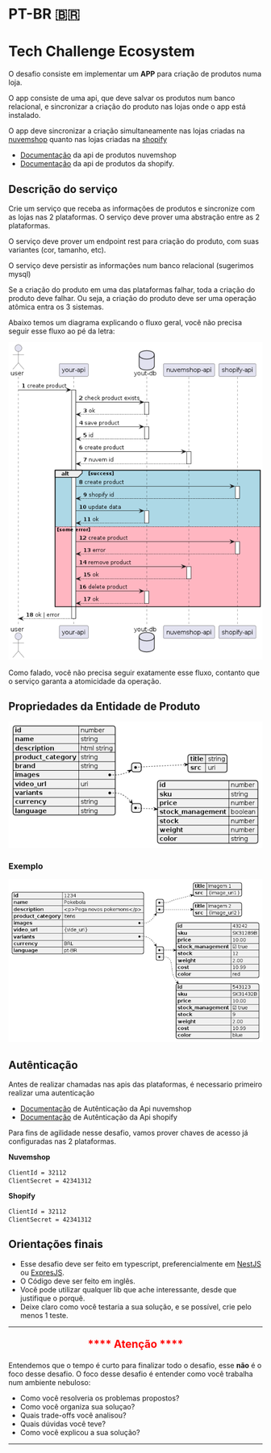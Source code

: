 # PT-BR 🇧🇷
# Tech Challenge Ecosystem
O desafio consiste em implementar um **APP** para criação de produtos numa loja.

O app consiste de uma api, que deve salvar os produtos num banco relacional, e sincronizar a criação do produto nas lojas onde o app está instalado.

O app deve sincronizar a criação simultaneamente nas lojas criadas na [nuvemshop](https://www.nuvemshop.com.br/) quanto nas lojas criadas na [shopify](https://www.shopify.com/br)

* [Documentação](https://tiendanube.github.io/api-documentation/resources/product) da api de produtos nuvemshop
* [Documentação](https://shopify.dev/docs/api/admin-rest/2023-10/resources/product) da api de produtos da shopify.

## Descrição do serviço

Crie um serviço que receba as informações de produtos e sincronize com as lojas nas 2 plataformas. O serviço deve prover uma abstração entre as 2 plataformas. 

O serviço deve prover um endpoint rest para criação do produto, com suas variantes (cor, tamanho, etc).

O serviço deve persistir as informações num banco relacional (sugerimos mysql)

Se a criação do produto em uma das plataformas falhar, toda a criação do produto deve falhar. Ou seja, a criação do produto deve ser uma operação atômica entra os 3 sistemas.

Abaixo temos um diagrama explicando o fluxo geral, você não precisa seguir esse fluxo ao pé da letra:

![Diagrama de sequencia](docs/sequence.techchallengeecosystem.png)

Como falado, você não precisa seguir exatamente esse fluxo, contanto que o serviço garanta a atomicidade da operação.

## Propriedades da Entidade de Produto
![Diagrama da entidade produto](docs/data.png)

### Exemplo
![exemplo da entidade produto](docs/example.png)


## Autênticação
Antes de realizar chamadas nas apis das plataformas, é necessario primeiro realizar uma autenticação 

* [Documentação](https://tiendanube.github.io/api-documentation/authentication) de Autênticação da Api nuvemshop
* [Documentação](https://shopify.dev/docs/api/admin-rest#authentication) de Autênticação da Api shopify

Para fins de agilidade nesse desafio, vamos prover chaves de acesso já configuradas nas 2 plataformas.

**Nuvemshop**
```
ClientId = 32112
ClientSecret = 42341312
```
**Shopify**
```
ClientId = 32112
ClientSecret = 42341312
```


## Orientações finais
* Esse desafio deve ser feito em typescript, preferencialmente em [NestJS](https://nestjs.com/) ou [ExpresJS](https://expressjs.com/).
* O Código deve ser feito em inglês.
* Você pode utilizar qualquer lib que ache interessante, desde que justifique o porquê.
* Deixe claro como você testaria a sua solução, e se possível, crie pelo menos 1 teste.

---

<p style="color:red; font-weight: bold;  font-size: 21px; text-align:center"> **** Atenção ****</p>

Entendemos que o tempo é curto para finalizar todo o desafio, esse **não** é o foco desse desafio.
O foco desse desafio é entender como você trabalha num ambiente nebuloso:
* Como você resolveria os problemas propostos?
* Como você organiza sua soluçao?
* Quais trade-offs você analisou?
* Quais dúvidas você teve?
* Como você explicou a sua solução?

---
